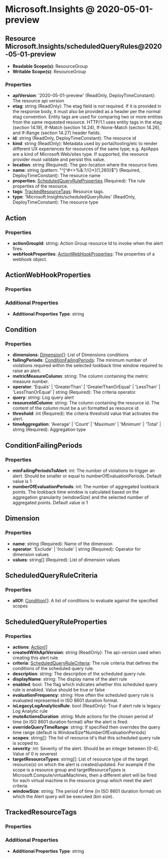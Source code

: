 # Microsoft.Insights @ 2020-05-01-preview

## Resource Microsoft.Insights/scheduledQueryRules@2020-05-01-preview
* **Readable Scope(s)**: ResourceGroup
* **Writable Scope(s)**: ResourceGroup
### Properties
* **apiVersion**: '2020-05-01-preview' (ReadOnly, DeployTimeConstant): The resource api version
* **etag**: string (ReadOnly): The etag field is *not* required. If it is provided in the response body, it must also be provided as a header per the normal etag convention.  Entity tags are used for comparing two or more entities from the same requested resource. HTTP/1.1 uses entity tags in the etag (section 14.19), If-Match (section 14.24), If-None-Match (section 14.26), and If-Range (section 14.27) header fields.
* **id**: string (ReadOnly, DeployTimeConstant): The resource id
* **kind**: string (ReadOnly): Metadata used by portal/tooling/etc to render different UX experiences for resources of the same type; e.g. ApiApps are a kind of Microsoft.Web/sites type.  If supported, the resource provider must validate and persist this value.
* **location**: string (Required): The geo-location where the resource lives
* **name**: string {pattern: "^[^#<>%&:\?/{}*]{1,260}$"} (Required, DeployTimeConstant): The resource name
* **properties**: [ScheduledQueryRuleProperties](#scheduledqueryruleproperties) (Required): The rule properties of the resource.
* **tags**: [TrackedResourceTags](#trackedresourcetags): Resource tags.
* **type**: 'Microsoft.Insights/scheduledQueryRules' (ReadOnly, DeployTimeConstant): The resource type

## Action
### Properties
* **actionGroupId**: string: Action Group resource Id to invoke when the alert fires.
* **webHookProperties**: [ActionWebHookProperties](#actionwebhookproperties): The properties of a webhook object.

## ActionWebHookProperties
### Properties
### Additional Properties
* **Additional Properties Type**: string

## Condition
### Properties
* **dimensions**: [Dimension](#dimension)[]: List of Dimensions conditions
* **failingPeriods**: [ConditionFailingPeriods](#conditionfailingperiods): The minimum number of violations required within the selected lookback time window required to raise an alert.
* **metricMeasureColumn**: string: The column containing the metric measure number.
* **operator**: 'Equals' | 'GreaterThan' | 'GreaterThanOrEqual' | 'LessThan' | 'LessThanOrEqual' | string (Required): The criteria operator.
* **query**: string: Log query alert
* **resourceIdColumn**: string: The column containing the resource id. The content of the column must be a uri formatted as resource id
* **threshold**: int (Required): the criteria threshold value that activates the alert.
* **timeAggregation**: 'Average' | 'Count' | 'Maximum' | 'Minimum' | 'Total' | string (Required): Aggregation type

## ConditionFailingPeriods
### Properties
* **minFailingPeriodsToAlert**: int: The number of violations to trigger an alert. Should be smaller or equal to numberOfEvaluationPeriods. Default value is 1
* **numberOfEvaluationPeriods**: int: The number of aggregated lookback points. The lookback time window is calculated based on the aggregation granularity (windowSize) and the selected number of aggregated points. Default value is 1

## Dimension
### Properties
* **name**: string (Required): Name of the dimension
* **operator**: 'Exclude' | 'Include' | string (Required): Operator for dimension values
* **values**: string[] (Required): List of dimension values

## ScheduledQueryRuleCriteria
### Properties
* **allOf**: [Condition](#condition)[]: A list of conditions to evaluate against the specified scopes

## ScheduledQueryRuleProperties
### Properties
* **actions**: [Action](#action)[]
* **createdWithApiVersion**: string (ReadOnly): The api-version used when creating this alert rule
* **criteria**: [ScheduledQueryRuleCriteria](#scheduledqueryrulecriteria): The rule criteria that defines the conditions of the scheduled query rule.
* **description**: string: The description of the scheduled query rule.
* **displayName**: string: The display name of the alert rule
* **enabled**: bool: The flag which indicates whether this scheduled query rule is enabled. Value should be true or false
* **evaluationFrequency**: string: How often the scheduled query rule is evaluated represented in ISO 8601 duration format.
* **isLegacyLogAnalyticsRule**: bool (ReadOnly): True if alert rule is legacy Log Analytic rule
* **muteActionsDuration**: string: Mute actions for the chosen period of time (in ISO 8601 duration format) after the alert is fired.
* **overrideQueryTimeRange**: string: If specified then overrides the query time range (default is WindowSize*NumberOfEvaluationPeriods)
* **scopes**: string[]: The list of resource id's that this scheduled query rule is scoped to.
* **severity**: int: Severity of the alert. Should be an integer between [0-4]. Value of 0 is severest
* **targetResourceTypes**: string[]: List of resource type of the target resource(s) on which the alert is created/updated. For example if the scope is a resource group and targetResourceTypes is Microsoft.Compute/virtualMachines, then a different alert will be fired for each virtual machine in the resource group which meet the alert criteria
* **windowSize**: string: The period of time (in ISO 8601 duration format) on which the Alert query will be executed (bin size).

## TrackedResourceTags
### Properties
### Additional Properties
* **Additional Properties Type**: string

